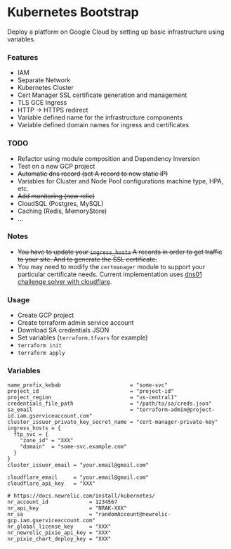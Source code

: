 # Kubernetes Bootstrap

Deploy a platform on Google Cloud by setting up basic infrastructure using variables.

### Features

- IAM
- Separate Network
- Kubernetes Cluster
- Cert Manager SSL certificate generation and management
- TLS GCE Ingress
- HTTP -> HTTPS redirect
- Variable defined name for the infrastructure components
- Variable defined domain names for ingress and certificates

### TODO

- Refactor using module composition and Dependency Inversion
- Test on a new GCP project
- ~~Automatic dns record (set A record to new static IP)~~
- Variables for Cluster and Node Pool configurations machine type, HPA, etc.
- ~~Add monitoring (new relic)~~
- CloudSQL (Postgres, MySQL)
- Caching (Redis, MemoryStore)
- ...

### Notes

- ~~You have to update your `ingress_hosts` A records in order to get traffic to your site. And to generate the SSL certificate.~~
- You may need to modify the `certmanager` module to support your particular certificate needs. Current implementation uses [dns01 challenge solver with cloudflare](https://cert-manager.io/docs/configuration/acme/dns01/cloudflare/).

### Usage

- Create GCP project
- Create terraform admin service account
- Download SA credentials JSON
- Set variables (`terraform.tfvars` for example)
- `terraform init`
- `terraform apply`

### Variables

```SHELL
name_prefix_kebab                      = "some-svc"
project_id                             = "project-id"
project_region                         = "us-central1"
credentials_file_path                  = "/path/to/sa/creds.json"
sa_email                               = "terraform-admin@project-id.iam.gserviceaccount.com"
cluster_issuer_private_key_secret_name = "cert-manager-private-key"
ingress_hosts = {
  ftp_svc = {
    "zone_id" = "XXX"
    "domain"  = "some-svc.example.com"
  }
}
cluster_issuer_email = "your.email@gmail.com"

cloudflare_email     = "your.email@gmail.com"
cloudflare_api_key   = "XXX"

# https://docs.newrelic.com/install/kubernetes/
nr_account_id             = 1234567
nr_api_key                = "NRAK-XXX"
nr_sa                     = "randomAccount@newrelic-gcp.iam.gserviceaccount.com"
nr_global_license_key     = "XXX"
nr_newrelic_pixie_api_key = "XXX"
nr_pixie_chart_deploy_key = "XXX"

```
